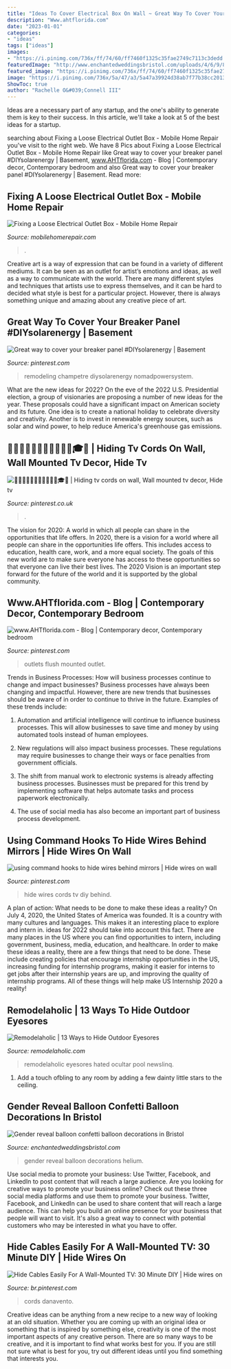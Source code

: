 ```yaml
---
title: "Ideas To Cover Electrical Box On Wall ~ Great Way To Cover Your Breaker Panel #diysolarenergy"
description: "Www.ahtflorida.com"
date: "2023-01-01"
categories:
- "ideas"
tags: ["ideas"]
images:
- "https://i.pinimg.com/736x/ff/74/60/ff7460f1325c35fae2749c7113c3dedd.jpg"
featuredImage: "http://www.enchantedweddingsbristol.com/uploads/4/6/9/8/46980855/s542440728562510073_p646_i3_w640.jpeg"
featured_image: "https://i.pinimg.com/736x/ff/74/60/ff7460f1325c35fae2749c7113c3dedd.jpg"
image: "https://i.pinimg.com/736x/5a/47/a3/5a47a39924d38ab7f77b38cc201389ae.jpg"
ShowToc: true
author: "Rachelle O&#039;Connell III"
---
```



Ideas are a necessary part of any startup, and the one's ability to generate them is key to their success. In this article, we'll take a look at 5 of the best ideas for a startup.

	

		
searching about Fixing a Loose Electrical Outlet Box - Mobile Home Repair you've visit to the right web. We have 8 Pics about Fixing a Loose Electrical Outlet Box - Mobile Home Repair like Great way to cover your breaker panel #DIYsolarenergy | Basement, www.AHTflorida.com - Blog | Contemporary decor, Contemporary bedroom and also Great way to cover your breaker panel #DIYsolarenergy | Basement. Read more:
		
    
## Fixing A Loose Electrical Outlet Box - Mobile Home Repair

<img loading=lazy src="https://www.mobilehomerepair.com/wp-content/uploads/2017/03/fix-loose-electrical-outlet-socket.jpg" onerror="this.onerror=null;this.src='https://tse3.mm.bing.net/th?id=OIP.dJEbiSgfmkFnCwtqq34a9AHaFj&amp;pid=15.1';" alt="Fixing a Loose Electrical Outlet Box - Mobile Home Repair">

_Source: mobilehomerepair.com_

>. 

	

Creative art is a way of expression that can be found in a variety of different mediums. It can be seen as an outlet for artist’s emotions and ideas, as well as a way to communicate with the world. There are many different styles and techniques that artists use to express themselves, and it can be hard to decided what style is best for a particular project. However, there is always something unique and amazing about any creative piece of art.

    
## Great Way To Cover Your Breaker Panel #DIYsolarenergy | Basement

<img loading=lazy src="https://i.pinimg.com/736x/ff/74/60/ff7460f1325c35fae2749c7113c3dedd.jpg" onerror="this.onerror=null;this.src='https://tse1.mm.bing.net/th?id=OIP.812yb5UGeBokAt_u1j1MawHaJ3&amp;pid=15.1';" alt="Great way to cover your breaker panel #DIYsolarenergy | Basement">

_Source: pinterest.com_

>remodeling champetre diysolarenergy nomadpowersystem. 

	

What are the new ideas for 2022?
On the eve of the 2022 U.S. Presidential election, a group of visionaries are proposing a number of new ideas for the year. These proposals could have a significant impact on American society and its future. One idea is to create a national holiday to celebrate diversity and creativity. Another is to invest in renewable energy sources, such as solar and wind power, to help reduce America's greenhouse gas emissions.

    
## 🧦🙄👟🌂🎩👛👞👑👟😇😎🎓👑 | Hiding Tv Cords On Wall, Wall Mounted Tv Decor, Hide Tv

<img loading=lazy src="https://i.pinimg.com/736x/7b/b4/e9/7bb4e9684e6442025e7d3ea431d5e32a.jpg" onerror="this.onerror=null;this.src='https://tse3.mm.bing.net/th?id=OIP.vNcf2e-dchUz8WM8Mb0d1QHaLH&amp;pid=15.1';" alt="🧦🙄👟🌂🎩👛👞👑👟😇😎🎓👑 | Hiding tv cords on wall, Wall mounted tv decor, Hide tv">

_Source: pinterest.co.uk_

>. 

	

The vision for 2020: A world in which all people can share in the opportunities that life offers.
In 2020, there is a vision for a world where all people can share in the opportunities life offers. This includes access to education, health care, work, and a more equal society. The goals of this new world are to make sure everyone has access to these opportunities so that everyone can live their best lives. The 2020 Vision is an important step forward for the future of the world and it is supported by the global community.

    
## Www.AHTflorida.com - Blog | Contemporary Decor, Contemporary Bedroom

<img loading=lazy src="https://i.pinimg.com/736x/10/a8/f9/10a8f9528efe3d32e37b70cff09ee9d0--modern-baseboard-baseboard-ideas.jpg" onerror="this.onerror=null;this.src='https://tse2.mm.bing.net/th?id=OIP.HBMYpc54DywMbKzFiWK3SgHaFX&amp;pid=15.1';" alt="www.AHTflorida.com - Blog | Contemporary decor, Contemporary bedroom">

_Source: pinterest.com_

>outlets flush mounted outlet. 

	

Trends in Business Processes: How will business processes continue to change and impact businesses?
Business processes have always been changing and impactful. However, there are new trends that businesses should be aware of in order to continue to thrive in the future. Examples of these trends include:
1. Automation and artificial intelligence will continue to influence business processes. This will allow businesses to save time and money by using automated tools instead of human employees.

2. New regulations will also impact business processes. These regulations may require businesses to change their ways or face penalties from government officials.

3. The shift from manual work to electronic systems is already affecting business processes. Businesses must be prepared for this trend by implementing software that helps automate tasks and process paperwork electronically.

4. The use of social media has also become an important part of business process development.

    
## Using Command Hooks To Hide Wires Behind Mirrors | Hide Wires On Wall

<img loading=lazy src="https://i.pinimg.com/736x/01/bd/e2/01bde2463ee4d98e12eada8324c9b93b.jpg" onerror="this.onerror=null;this.src='https://tse2.mm.bing.net/th?id=OIP.dEQwBA_GNdyKH_E_iMNvTAAAAA&amp;pid=15.1';" alt="using command hooks to hide wires behind mirrors | Hide wires on wall">

_Source: pinterest.com_

>hide wires cords tv diy behind. 

	

A plan of action: What needs to be done to make these ideas a reality?
On July 4, 2020, the United States of America was founded. It is a country with many cultures and languages. This makes it an interesting place to explore and intern in. ideas for 2022 should take into account this fact. There are many places in the US where you can find opportunities to intern, including government, business, media, education, and healthcare. 
In order to make these ideas a reality, there are a few things that need to be done. These include creating policies that encourage internship opportunities in the US, increasing funding for internship programs, making it easier for interns to get jobs after their internship years are up, and improving the quality of internship programs. All of these things will help make US Internship 2020 a reality!

    
## Remodelaholic | 13 Ways To Hide Outdoor Eyesores

<img loading=lazy src="https://www.remodelaholic.com/wp-content/uploads/2015/07/diy-wood-screen-23.jpg" onerror="this.onerror=null;this.src='https://tse2.mm.bing.net/th?id=OIP.RTLMKlIT26ssZ6BuS7L2VgHaLH&amp;pid=15.1';" alt="Remodelaholic | 13 Ways to Hide Outdoor Eyesores">

_Source: remodelaholic.com_

>remodelaholic eyesores hated ocultar pool newslinq. 

	

1. Add a touch ofbling to any room by adding a few dainty little stars to the ceiling.

    
## Gender Reveal Balloon Confetti Balloon Decorations In Bristol

<img loading=lazy src="http://www.enchantedweddingsbristol.com/uploads/4/6/9/8/46980855/s542440728562510073_p646_i3_w640.jpeg" onerror="this.onerror=null;this.src='https://tse2.mm.bing.net/th?id=OIP.HrIarBmx2Z_UQZ9eWbGewQHaO3&amp;pid=15.1';" alt="Gender reveal balloon confetti balloon decorations in Bristol">

_Source: enchantedweddingsbristol.com_

>gender reveal balloon decorations helium. 

	

Use social media to promote your business: Use Twitter, Facebook, and LinkedIn to post content that will reach a large audience.
Are you looking for creative ways to promote your business online? Check out these three social media platforms and use them to promote your business. Twitter, Facebook, and LinkedIn can be used to share content that will reach a large audience. This can help you build an online presence for your business that people will want to visit. It's also a great way to connect with potential customers who may be interested in what you have to offer.

    
## Hide Cables Easily For A Wall-Mounted TV: 30 Minute DIY | Hide Wires On

<img loading=lazy src="https://i.pinimg.com/736x/5a/47/a3/5a47a39924d38ab7f77b38cc201389ae.jpg" onerror="this.onerror=null;this.src='https://tse3.mm.bing.net/th?id=OIP.DFl4lKd4ClFRVWBCau9wQgHaHa&amp;pid=15.1';" alt="Hide Cables Easily For A Wall-Mounted TV: 30 Minute DIY | Hide wires on">

_Source: br.pinterest.com_

>cords danavento. 

	

Creative ideas can be anything from a new recipe to a new way of looking at an old situation. Whether you are coming up with an original idea or something that is inspired by something else, creativity is one of the most important aspects of any creative person. There are so many ways to be creative, and it is important to find what works best for you. If you are still not sure what is best for you, try out different ideas until you find something that interests you.

